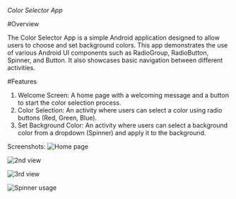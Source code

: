 *Color Selector App*

#Overview

The Color Selector App is a simple Android application designed to allow users to choose and set background colors. 
This app demonstrates the use of various Android UI components such as RadioGroup, RadioButton, Spinner, and Button. 
It also showcases basic navigation between different activities.

#Features
1) Welcome Screen: A home page with a welcoming message and a button to start the color selection process.
2) Color Selection: An activity where users can select a color using radio buttons (Red, Green, Blue).
3) Set Background Color: An activity where users can select a background color from a dropdown (Spinner) and apply it to the background.

Screenshots:
![Home page](https://github.com/user-attachments/assets/f207b5bc-0151-47df-9511-976075c90399)

![2nd view](https://github.com/user-attachments/assets/c1f9c3b2-9fdc-4cfb-a4b0-d1bc777c2ad4)

![3rd view](https://github.com/user-attachments/assets/c08fdaf6-5ee3-4979-91da-c3f48928ae6b)

![Spinner usage](https://github.com/user-attachments/assets/7ab16f47-265a-454d-8fff-58060b5c89b4)
